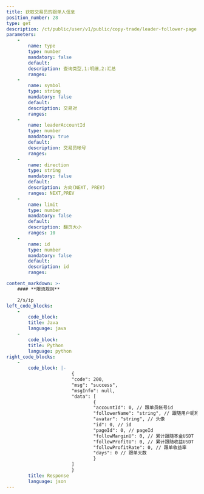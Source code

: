 ```yaml
---
title: 获取交易员的跟单人信息
position_number: 28
type: get
description: /ct/public/user/v1/public/copy-trade/leader-follower-page
parameters:
    -
        name: type
        type: number
        mandatory: false
        default:
        description: 查询类型,1:明细,2:汇总
        ranges:
    -
        name: symbol
        type: string
        mandatory: false
        default:
        description: 交易对
        ranges:
    -
        name: leaderAccountId
        type: number
        mandatory: true
        default:
        description: 交易员帐号
        ranges:
    -
        name: direction
        type: string
        mandatory: false
        default:
        description: 方向(NEXT, PREV)
        ranges: NEXT,PREV
    -
        name: limit
        type: number
        mandatory: false
        default:
        description: 翻页大小
        ranges: 10
    -
        name: id
        type: number
        mandatory: false
        default:
        description: id
        ranges:

content_markdown: >-
    #### **限流规则**

    2/s/ip
left_code_blocks:
    -
        code_block:
        title: Java
        language: java
    -
        code_block:
        title: Python
        language: python
right_code_blocks:
    -
        code_block: |-
                        {
                        "code": 200,
                        "msg": "success",
                        "msgInfo": null,
                        "data": [
                                {
                                "accountId": 0, // 跟单员帐号id
                                "followerName": "string", // 跟随用户昵称
                                "avatar": "string", // 头像
                                "id": 0, // id
                                "pageId": 0, // pageId
                                "followMarginU": 0, // 累计跟随本金USDT
                                "followProfitU": 0, // 累计跟随收益USDT
                                "followProfitRate": 0, // 跟单收益率
                                "days": 0 // 跟单天数
                                }
                        ]
                        }
        title: Response
        language: json
---
```

